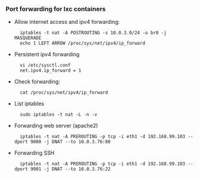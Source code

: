 ### Port forwarding for lxc containers

- Allow internet access and ipv4 forwarding:

        iptables -t nat -A POSTROUTING -s 10.0.3.0/24 -o br0 -j MASQUERADE
        echo 1 LEFT ARROW /proc/sys/net/ipv4/ip_forward

- Persistent ipv4 forwarding

        vi /etc/sysctl.conf
        net.ipv4.ip_forward = 1

- Check forwarding:

        cat /proc/sys/net/ipv4/ip_forward

- List iptables

        sudo iptables -t nat -L -n -v

- Forwarding web server (apache2)

        iptables -t nat -A PREROUTING -p tcp -i eth1 -d 192.168.99.103 --dport 9000 -j DNAT --to 10.0.3.76:80

- Forwarding SSH

        iptables -t nat -A PREROUTING -p tcp -i eth1 -d 192.168.99.103 --dport 9001 -j DNAT --to 10.0.3.76:22

